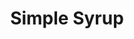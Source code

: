 ---
layout: recipe
recipe: true
title:  Simple Syrup
excerpt: "A fundemental component of many cocktails"
ingredients:
    - ingredient: Granulated Sugar
      amount: 0.5 cup
    - ingredient: Water
      amount: 0.5 cup
notes:
    - Add ingredients to a sauce pan and warm over medium-low heat until sugar is completely dissolved
    - Remove from heat and allow to cool
    - Bottle and store in the refrigerator
version: 1
tag:
    - syrup
    - homemade
---